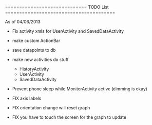 ============================= TODO List =======================================

As of 04/06/2013

* Fix activity xmls for UserActivity and SavedDataActivity

* make custom ActionBar

* save datapoints to db

* make new activities do stuff
  - HistoryActivity
  - UserActivity
  - SavedDataActivity
  
* Prevent phone sleep while MonitorActivity active (dimming is okay)

* FIX axis labels
* FIX orientation change will reset graph
* FIX you have to touch the screen for the graph to update

